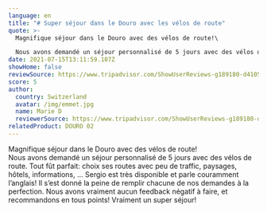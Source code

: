 ```yaml
---
language: en
title: "# Super séjour dans le Douro avec les vélos de route"
quote: >-
  Magnifique séjour dans le Douro avec des vélos de route!\

  Nous avons demandé un séjour personnalisé de 5 jours avec des vélos de route. Tout fût parfait: choix ses routes avec peu de traffic, paysages, hôtels, informations, ... Sergio est très disponible et parle couramment l’anglais! Il s’est donné la peine de remplir chacune de nos demandes à la perfection. Nous avons vraiment aucun feedback négatif à faire, et recommandons en tous points! Vraiment un super séjour!
date: 2021-07-15T13:11:59.107Z
showHome: false
reviewSource: https://www.tripadvisor.com/ShowUserReviews-g189180-d4105907-r796427163-Top_Bike_Tours_Portugal-Porto_Porto_District_Northern_Portugal.html
score: 5
author:
  country: Switzerland
  avatar: /img/emmet.jpg
  name: Marie D
  reviewerSource: https://www.tripadvisor.com/ShowUserReviews-g189180-d4105907-r796427163-Top_Bike_Tours_Portugal-Porto_Porto_District_Northern_Portugal.html
relatedProduct: DOURO 02
---
```

Magnifique séjour dans le Douro avec des vélos de route!\
Nous avons demandé un séjour personnalisé de 5 jours avec des vélos de route. Tout fût parfait: choix ses routes avec peu de traffic, paysages, hôtels, informations, ... Sergio est très disponible et parle couramment l’anglais! Il s’est donné la peine de remplir chacune de nos demandes à la perfection. Nous avons vraiment aucun feedback négatif à faire, et recommandons en tous points! Vraiment un super séjour!